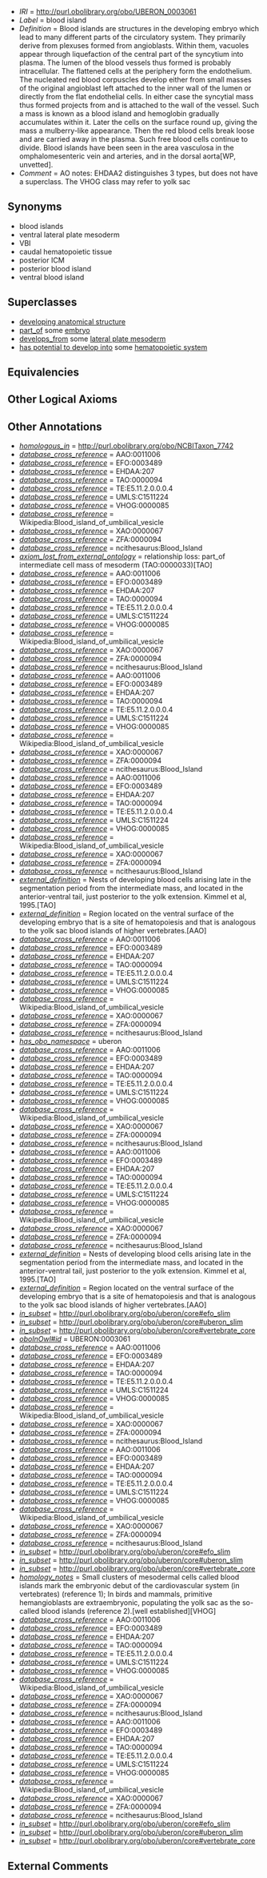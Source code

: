  * *IRI* = http://purl.obolibrary.org/obo/UBERON_0003061
 * *Label* = blood island
 * *Definition* = Blood islands are structures in the developing embryo which lead to many different parts of the circulatory system. They primarily derive from plexuses formed from angioblasts. Within them, vacuoles appear through liquefaction of the central part of the syncytium into plasma. The lumen of the blood vessels thus formed is probably intracellular. The flattened cells at the periphery form the endothelium. The nucleated red blood corpuscles develop either from small masses of the original angioblast left attached to the inner wall of the lumen or directly from the flat endothelial cells. In either case the syncytial mass thus formed projects from and is attached to the wall of the vessel. Such a mass is known as a blood island and hemoglobin gradually accumulates within it. Later the cells on the surface round up, giving the mass a mulberry-like appearance. Then the red blood cells break loose and are carried away in the plasma. Such free blood cells continue to divide. Blood islands have been seen in the area vasculosa in the omphalomesenteric vein and arteries, and in the dorsal aorta[WP, unvetted].
 * *Comment* = AO notes: EHDAA2 distinguishes 3 types, but does not have a superclass. The VHOG class may refer to yolk sac

## Synonyms

 * blood islands
 * ventral lateral plate mesoderm
 * VBI
 * caudal hematopoietic tissue
 * posterior ICM
 * posterior blood island
 * ventral blood island

## Superclasses

 * [developing anatomical structure](../../UBERON/23/UBERON_0005423.md)
 * [part_of](../../BFO/50/BFO_0000050.md) some [embryo](../../UBERON/22/UBERON_0000922.md)
 * [develops_from](../../RO/02/RO_0002202.md) some [lateral plate mesoderm](../../UBERON/81/UBERON_0003081.md)
 * [has potential to develop into](../../RO/87/RO_0002387.md) some [hematopoietic system](../../UBERON/90/UBERON_0002390.md)

## Equivalencies


## Other Logical Axioms


## Other Annotations

 * *[homologous_in](../../core#homologous/in/core#homologous_in.md)* = http://purl.obolibrary.org/obo/NCBITaxon_7742
 * *[database_cross_reference](../../ef/oboInOwl#hasDbXref.md)* = AAO:0011006
 * *[database_cross_reference](../../ef/oboInOwl#hasDbXref.md)* = EFO:0003489
 * *[database_cross_reference](../../ef/oboInOwl#hasDbXref.md)* = EHDAA:207
 * *[database_cross_reference](../../ef/oboInOwl#hasDbXref.md)* = TAO:0000094
 * *[database_cross_reference](../../ef/oboInOwl#hasDbXref.md)* = TE:E5.11.2.0.0.0.4
 * *[database_cross_reference](../../ef/oboInOwl#hasDbXref.md)* = UMLS:C1511224
 * *[database_cross_reference](../../ef/oboInOwl#hasDbXref.md)* = VHOG:0000085
 * *[database_cross_reference](../../ef/oboInOwl#hasDbXref.md)* = Wikipedia:Blood_island_of_umbilical_vesicle
 * *[database_cross_reference](../../ef/oboInOwl#hasDbXref.md)* = XAO:0000067
 * *[database_cross_reference](../../ef/oboInOwl#hasDbXref.md)* = ZFA:0000094
 * *[database_cross_reference](../../ef/oboInOwl#hasDbXref.md)* = ncithesaurus:Blood_Island
 * *[axiom_lost_from_external_ontology](../../UBPROP/02/UBPROP_0000002.md)* = relationship loss: part_of intermediate cell mass of mesoderm (TAO:0000033)[TAO]
 * *[database_cross_reference](../../ef/oboInOwl#hasDbXref.md)* = AAO:0011006
 * *[database_cross_reference](../../ef/oboInOwl#hasDbXref.md)* = EFO:0003489
 * *[database_cross_reference](../../ef/oboInOwl#hasDbXref.md)* = EHDAA:207
 * *[database_cross_reference](../../ef/oboInOwl#hasDbXref.md)* = TAO:0000094
 * *[database_cross_reference](../../ef/oboInOwl#hasDbXref.md)* = TE:E5.11.2.0.0.0.4
 * *[database_cross_reference](../../ef/oboInOwl#hasDbXref.md)* = UMLS:C1511224
 * *[database_cross_reference](../../ef/oboInOwl#hasDbXref.md)* = VHOG:0000085
 * *[database_cross_reference](../../ef/oboInOwl#hasDbXref.md)* = Wikipedia:Blood_island_of_umbilical_vesicle
 * *[database_cross_reference](../../ef/oboInOwl#hasDbXref.md)* = XAO:0000067
 * *[database_cross_reference](../../ef/oboInOwl#hasDbXref.md)* = ZFA:0000094
 * *[database_cross_reference](../../ef/oboInOwl#hasDbXref.md)* = ncithesaurus:Blood_Island
 * *[database_cross_reference](../../ef/oboInOwl#hasDbXref.md)* = AAO:0011006
 * *[database_cross_reference](../../ef/oboInOwl#hasDbXref.md)* = EFO:0003489
 * *[database_cross_reference](../../ef/oboInOwl#hasDbXref.md)* = EHDAA:207
 * *[database_cross_reference](../../ef/oboInOwl#hasDbXref.md)* = TAO:0000094
 * *[database_cross_reference](../../ef/oboInOwl#hasDbXref.md)* = TE:E5.11.2.0.0.0.4
 * *[database_cross_reference](../../ef/oboInOwl#hasDbXref.md)* = UMLS:C1511224
 * *[database_cross_reference](../../ef/oboInOwl#hasDbXref.md)* = VHOG:0000085
 * *[database_cross_reference](../../ef/oboInOwl#hasDbXref.md)* = Wikipedia:Blood_island_of_umbilical_vesicle
 * *[database_cross_reference](../../ef/oboInOwl#hasDbXref.md)* = XAO:0000067
 * *[database_cross_reference](../../ef/oboInOwl#hasDbXref.md)* = ZFA:0000094
 * *[database_cross_reference](../../ef/oboInOwl#hasDbXref.md)* = ncithesaurus:Blood_Island
 * *[database_cross_reference](../../ef/oboInOwl#hasDbXref.md)* = AAO:0011006
 * *[database_cross_reference](../../ef/oboInOwl#hasDbXref.md)* = EFO:0003489
 * *[database_cross_reference](../../ef/oboInOwl#hasDbXref.md)* = EHDAA:207
 * *[database_cross_reference](../../ef/oboInOwl#hasDbXref.md)* = TAO:0000094
 * *[database_cross_reference](../../ef/oboInOwl#hasDbXref.md)* = TE:E5.11.2.0.0.0.4
 * *[database_cross_reference](../../ef/oboInOwl#hasDbXref.md)* = UMLS:C1511224
 * *[database_cross_reference](../../ef/oboInOwl#hasDbXref.md)* = VHOG:0000085
 * *[database_cross_reference](../../ef/oboInOwl#hasDbXref.md)* = Wikipedia:Blood_island_of_umbilical_vesicle
 * *[database_cross_reference](../../ef/oboInOwl#hasDbXref.md)* = XAO:0000067
 * *[database_cross_reference](../../ef/oboInOwl#hasDbXref.md)* = ZFA:0000094
 * *[database_cross_reference](../../ef/oboInOwl#hasDbXref.md)* = ncithesaurus:Blood_Island
 * *[external_definition](../../UBPROP/01/UBPROP_0000001.md)* = Nests of developing blood cells arising late in the segmentation period from the intermediate mass, and located in the anterior-ventral tail, just posterior to the yolk extension. Kimmel et al, 1995.[TAO]
 * *[external_definition](../../UBPROP/01/UBPROP_0000001.md)* = Region located on the ventral surface of the developing embryo that is a site of hematopoiesis and that is analogous to the yolk sac blood islands of higher vertebrates.[AAO]
 * *[database_cross_reference](../../ef/oboInOwl#hasDbXref.md)* = AAO:0011006
 * *[database_cross_reference](../../ef/oboInOwl#hasDbXref.md)* = EFO:0003489
 * *[database_cross_reference](../../ef/oboInOwl#hasDbXref.md)* = EHDAA:207
 * *[database_cross_reference](../../ef/oboInOwl#hasDbXref.md)* = TAO:0000094
 * *[database_cross_reference](../../ef/oboInOwl#hasDbXref.md)* = TE:E5.11.2.0.0.0.4
 * *[database_cross_reference](../../ef/oboInOwl#hasDbXref.md)* = UMLS:C1511224
 * *[database_cross_reference](../../ef/oboInOwl#hasDbXref.md)* = VHOG:0000085
 * *[database_cross_reference](../../ef/oboInOwl#hasDbXref.md)* = Wikipedia:Blood_island_of_umbilical_vesicle
 * *[database_cross_reference](../../ef/oboInOwl#hasDbXref.md)* = XAO:0000067
 * *[database_cross_reference](../../ef/oboInOwl#hasDbXref.md)* = ZFA:0000094
 * *[database_cross_reference](../../ef/oboInOwl#hasDbXref.md)* = ncithesaurus:Blood_Island
 * *[has_obo_namespace](../../ce/oboInOwl#hasOBONamespace.md)* = uberon
 * *[database_cross_reference](../../ef/oboInOwl#hasDbXref.md)* = AAO:0011006
 * *[database_cross_reference](../../ef/oboInOwl#hasDbXref.md)* = EFO:0003489
 * *[database_cross_reference](../../ef/oboInOwl#hasDbXref.md)* = EHDAA:207
 * *[database_cross_reference](../../ef/oboInOwl#hasDbXref.md)* = TAO:0000094
 * *[database_cross_reference](../../ef/oboInOwl#hasDbXref.md)* = TE:E5.11.2.0.0.0.4
 * *[database_cross_reference](../../ef/oboInOwl#hasDbXref.md)* = UMLS:C1511224
 * *[database_cross_reference](../../ef/oboInOwl#hasDbXref.md)* = VHOG:0000085
 * *[database_cross_reference](../../ef/oboInOwl#hasDbXref.md)* = Wikipedia:Blood_island_of_umbilical_vesicle
 * *[database_cross_reference](../../ef/oboInOwl#hasDbXref.md)* = XAO:0000067
 * *[database_cross_reference](../../ef/oboInOwl#hasDbXref.md)* = ZFA:0000094
 * *[database_cross_reference](../../ef/oboInOwl#hasDbXref.md)* = ncithesaurus:Blood_Island
 * *[database_cross_reference](../../ef/oboInOwl#hasDbXref.md)* = AAO:0011006
 * *[database_cross_reference](../../ef/oboInOwl#hasDbXref.md)* = EFO:0003489
 * *[database_cross_reference](../../ef/oboInOwl#hasDbXref.md)* = EHDAA:207
 * *[database_cross_reference](../../ef/oboInOwl#hasDbXref.md)* = TAO:0000094
 * *[database_cross_reference](../../ef/oboInOwl#hasDbXref.md)* = TE:E5.11.2.0.0.0.4
 * *[database_cross_reference](../../ef/oboInOwl#hasDbXref.md)* = UMLS:C1511224
 * *[database_cross_reference](../../ef/oboInOwl#hasDbXref.md)* = VHOG:0000085
 * *[database_cross_reference](../../ef/oboInOwl#hasDbXref.md)* = Wikipedia:Blood_island_of_umbilical_vesicle
 * *[database_cross_reference](../../ef/oboInOwl#hasDbXref.md)* = XAO:0000067
 * *[database_cross_reference](../../ef/oboInOwl#hasDbXref.md)* = ZFA:0000094
 * *[database_cross_reference](../../ef/oboInOwl#hasDbXref.md)* = ncithesaurus:Blood_Island
 * *[external_definition](../../UBPROP/01/UBPROP_0000001.md)* = Nests of developing blood cells arising late in the segmentation period from the intermediate mass, and located in the anterior-ventral tail, just posterior to the yolk extension. Kimmel et al, 1995.[TAO]
 * *[external_definition](../../UBPROP/01/UBPROP_0000001.md)* = Region located on the ventral surface of the developing embryo that is a site of hematopoiesis and that is analogous to the yolk sac blood islands of higher vertebrates.[AAO]
 * *[in_subset](../../et/oboInOwl#inSubset.md)* = http://purl.obolibrary.org/obo/uberon/core#efo_slim
 * *[in_subset](../../et/oboInOwl#inSubset.md)* = http://purl.obolibrary.org/obo/uberon/core#uberon_slim
 * *[in_subset](../../et/oboInOwl#inSubset.md)* = http://purl.obolibrary.org/obo/uberon/core#vertebrate_core
 * *[oboInOwl#id](../../id/oboInOwl#id.md)* = UBERON:0003061
 * *[database_cross_reference](../../ef/oboInOwl#hasDbXref.md)* = AAO:0011006
 * *[database_cross_reference](../../ef/oboInOwl#hasDbXref.md)* = EFO:0003489
 * *[database_cross_reference](../../ef/oboInOwl#hasDbXref.md)* = EHDAA:207
 * *[database_cross_reference](../../ef/oboInOwl#hasDbXref.md)* = TAO:0000094
 * *[database_cross_reference](../../ef/oboInOwl#hasDbXref.md)* = TE:E5.11.2.0.0.0.4
 * *[database_cross_reference](../../ef/oboInOwl#hasDbXref.md)* = UMLS:C1511224
 * *[database_cross_reference](../../ef/oboInOwl#hasDbXref.md)* = VHOG:0000085
 * *[database_cross_reference](../../ef/oboInOwl#hasDbXref.md)* = Wikipedia:Blood_island_of_umbilical_vesicle
 * *[database_cross_reference](../../ef/oboInOwl#hasDbXref.md)* = XAO:0000067
 * *[database_cross_reference](../../ef/oboInOwl#hasDbXref.md)* = ZFA:0000094
 * *[database_cross_reference](../../ef/oboInOwl#hasDbXref.md)* = ncithesaurus:Blood_Island
 * *[database_cross_reference](../../ef/oboInOwl#hasDbXref.md)* = AAO:0011006
 * *[database_cross_reference](../../ef/oboInOwl#hasDbXref.md)* = EFO:0003489
 * *[database_cross_reference](../../ef/oboInOwl#hasDbXref.md)* = EHDAA:207
 * *[database_cross_reference](../../ef/oboInOwl#hasDbXref.md)* = TAO:0000094
 * *[database_cross_reference](../../ef/oboInOwl#hasDbXref.md)* = TE:E5.11.2.0.0.0.4
 * *[database_cross_reference](../../ef/oboInOwl#hasDbXref.md)* = UMLS:C1511224
 * *[database_cross_reference](../../ef/oboInOwl#hasDbXref.md)* = VHOG:0000085
 * *[database_cross_reference](../../ef/oboInOwl#hasDbXref.md)* = Wikipedia:Blood_island_of_umbilical_vesicle
 * *[database_cross_reference](../../ef/oboInOwl#hasDbXref.md)* = XAO:0000067
 * *[database_cross_reference](../../ef/oboInOwl#hasDbXref.md)* = ZFA:0000094
 * *[database_cross_reference](../../ef/oboInOwl#hasDbXref.md)* = ncithesaurus:Blood_Island
 * *[in_subset](../../et/oboInOwl#inSubset.md)* = http://purl.obolibrary.org/obo/uberon/core#efo_slim
 * *[in_subset](../../et/oboInOwl#inSubset.md)* = http://purl.obolibrary.org/obo/uberon/core#uberon_slim
 * *[in_subset](../../et/oboInOwl#inSubset.md)* = http://purl.obolibrary.org/obo/uberon/core#vertebrate_core
 * *[homology_notes](../../UBPROP/03/UBPROP_0000003.md)* = Small clusters of mesodermal cells called blood islands mark the embryonic debut of the cardiovascular system (in vertebrates) (reference 1); In birds and mammals, primitive hemangioblasts are extraembryonic, populating the yolk sac as the so-called blood islands (reference 2).[well established][VHOG]
 * *[database_cross_reference](../../ef/oboInOwl#hasDbXref.md)* = AAO:0011006
 * *[database_cross_reference](../../ef/oboInOwl#hasDbXref.md)* = EFO:0003489
 * *[database_cross_reference](../../ef/oboInOwl#hasDbXref.md)* = EHDAA:207
 * *[database_cross_reference](../../ef/oboInOwl#hasDbXref.md)* = TAO:0000094
 * *[database_cross_reference](../../ef/oboInOwl#hasDbXref.md)* = TE:E5.11.2.0.0.0.4
 * *[database_cross_reference](../../ef/oboInOwl#hasDbXref.md)* = UMLS:C1511224
 * *[database_cross_reference](../../ef/oboInOwl#hasDbXref.md)* = VHOG:0000085
 * *[database_cross_reference](../../ef/oboInOwl#hasDbXref.md)* = Wikipedia:Blood_island_of_umbilical_vesicle
 * *[database_cross_reference](../../ef/oboInOwl#hasDbXref.md)* = XAO:0000067
 * *[database_cross_reference](../../ef/oboInOwl#hasDbXref.md)* = ZFA:0000094
 * *[database_cross_reference](../../ef/oboInOwl#hasDbXref.md)* = ncithesaurus:Blood_Island
 * *[database_cross_reference](../../ef/oboInOwl#hasDbXref.md)* = AAO:0011006
 * *[database_cross_reference](../../ef/oboInOwl#hasDbXref.md)* = EFO:0003489
 * *[database_cross_reference](../../ef/oboInOwl#hasDbXref.md)* = EHDAA:207
 * *[database_cross_reference](../../ef/oboInOwl#hasDbXref.md)* = TAO:0000094
 * *[database_cross_reference](../../ef/oboInOwl#hasDbXref.md)* = TE:E5.11.2.0.0.0.4
 * *[database_cross_reference](../../ef/oboInOwl#hasDbXref.md)* = UMLS:C1511224
 * *[database_cross_reference](../../ef/oboInOwl#hasDbXref.md)* = VHOG:0000085
 * *[database_cross_reference](../../ef/oboInOwl#hasDbXref.md)* = Wikipedia:Blood_island_of_umbilical_vesicle
 * *[database_cross_reference](../../ef/oboInOwl#hasDbXref.md)* = XAO:0000067
 * *[database_cross_reference](../../ef/oboInOwl#hasDbXref.md)* = ZFA:0000094
 * *[database_cross_reference](../../ef/oboInOwl#hasDbXref.md)* = ncithesaurus:Blood_Island
 * *[in_subset](../../et/oboInOwl#inSubset.md)* = http://purl.obolibrary.org/obo/uberon/core#efo_slim
 * *[in_subset](../../et/oboInOwl#inSubset.md)* = http://purl.obolibrary.org/obo/uberon/core#uberon_slim
 * *[in_subset](../../et/oboInOwl#inSubset.md)* = http://purl.obolibrary.org/obo/uberon/core#vertebrate_core

## External Comments

